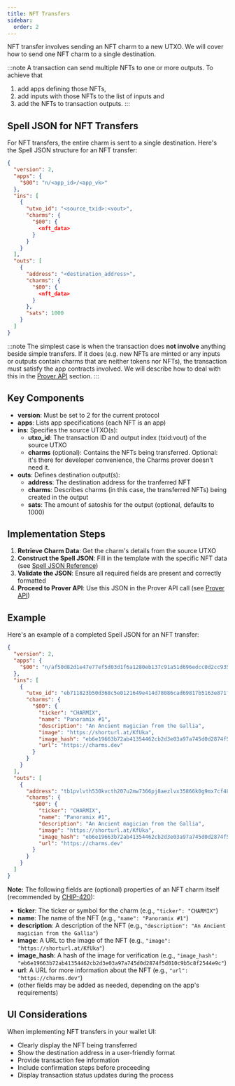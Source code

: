 ```yaml
---
title: NFT Transfers
sidebar:
  order: 2
---
```


NFT transfer involves sending an NFT charm to a new UTXO. We will cover how to send one NFT charm to a single destination. 

:::note
A transaction can send multiple NFTs to one or more outputs. To achieve that 
1. add apps defining those NFTs, 
2. add inputs with those NFTs to the list of inputs and 
3. add the NFTs to transaction outputs.
:::

## Spell JSON for NFT Transfers

For NFT transfers, the entire charm is sent to a single destination. Here's the Spell JSON structure for an NFT transfer:

```json
{
  "version": 2,
  "apps": {
    "$00": "n/<app_id>/<app_vk>"
  },
  "ins": [
    {
      "utxo_id": "<source_txid>:<vout>",
      "charms": {
        "$00": {
          <nft_data>
        }
      }
    }
  ],
  "outs": [
    {
      "address": "<destination_address>",
      "charms": {
        "$00": {
          <nft_data>
        }
      },
      "sats": 1000
    }
  ]
}
```

:::note
The simplest case is when the transaction does **not involve** anything beside simple transfers. If it does (e.g. new NFTs are minted or any inputs or outputs contain charms that are neither tokens nor NFTs), the transaction must satisfy the app contracts involved. We will describe how to deal with this in the [Prover API](/guides/wallet-integration/transactions/prover-api) section.
:::

## Key Components

- **version**: Must be set to 2 for the current protocol
- **apps**: Lists app specifications (each NFT is an app)
- **ins**: Specifies the source UTXO(s): 
  - **utxo_id**: The transaction ID and output index (txid:vout) of the source UTXO
  - **charms** (optional): Contains the NFTs being transferred. Optional: it's there for developer convenience, the Charms prover doesn't need it.
- **outs**: Defines destination output(s):
  - **address**: The destination address for the tranferred NFT
  - **charms**: Describes charms (in this case, the transferred NFTs) being created in the output
  - **sats**: The amount of satoshis for the output (optional, defaults to 1000)

## Implementation Steps

1. **Retrieve Charm Data**: Get the charm's details from the source UTXO
2. **Construct the Spell JSON**: Fill in the template with the specific NFT data (see [Spell JSON Reference](/references/spell-json))
3. **Validate the JSON**: Ensure all required fields are present and correctly formatted
4. **Proceed to Prover API**: Use this JSON in the Prover API call (see [Prover API](/guides/wallet-integration/transactions/prover-api))

## Example

Here's an example of a completed Spell JSON for an NFT transfer:

```json
{
  "version": 2,
  "apps": {
    "$00": "n/af50d82d1e47e77ef5d03d1f6a1280eb137c91a51d696edcc0d2cc9351659508/a0029d4e7f8ba7361cde6004561c6209d968bd3686c456504cd0005e19ac1a2f"
  },
  "ins": [
    {
      "utxo_id": "eb711823b50d368c5e0121649e414d78086cad69817b5163e871f7039ac0a4a3:0",
      "charms": {
        "$00": {
          "ticker": "CHARMIX",
          "name": "Panoramix #1",
          "description": "An Ancient magician from the Gallia",
          "image": "https://shorturl.at/KfUka",
          "image_hash": "eb6e19663b72ab41354462cb2d3e03a97a745d0d2874f5d010c9b5c8f2544e9c",
          "url": "https://charms.dev"
        }
      }
    }
  ],
  "outs": [
    {
      "address": "tb1pvlvth530kvcth207u2mw7366pj8aezlvx35866k0g9mx7cf48r9q6yjsqr",
      "charms": {
        "$00": {
          "ticker": "CHARMIX",
          "name": "Panoramix #1",
          "description": "An Ancient magician from the Gallia",
          "image": "https://shorturl.at/KfUka",
          "image_hash": "eb6e19663b72ab41354462cb2d3e03a97a745d0d2874f5d010c9b5c8f2544e9c",
          "url": "https://charms.dev"
        }
      }
    }
  ]
}
```

**Note:** The following fields are (optional) properties of an NFT charm itself (recommended by [CHIP-420](https://github.com/CharmsDev/charms/blob/main/CHIPs/CHIP-0420)):
- **ticker**: The ticker or symbol for the charm (e.g., `"ticker": "CHARMIX"`)
- **name**: The name of the NFT (e.g., `"name": "Panoramix #1"`)
- **description**: A description of the NFT (e.g., `"description": "An Ancient magician from the Gallia"`)
- **image**: A URL to the image of the NFT (e.g., `"image": "https://shorturl.at/KfUka"`)
- **image_hash**: A hash of the image for verification (e.g., `"image_hash": "eb6e19663b72ab41354462cb2d3e03a97a745d0d2874f5d010c9b5c8f2544e9c"`)
- **url**: A URL for more information about the NFT (e.g., `"url": "https://charms.dev"`)
- (other fields may be added as needed, depending on the app's requirements)

## UI Considerations

When implementing NFT transfers in your wallet UI:

- Clearly display the NFT being transferred
- Show the destination address in a user-friendly format
- Provide transaction fee information
- Include confirmation steps before proceeding
- Display transaction status updates during the process
